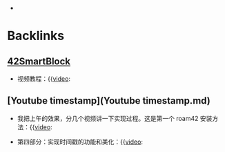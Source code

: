 - 

# Backlinks
## [42SmartBlock](42SmartBlock.md)
- 视频教程：{{[video](video.md):

## [Youtube timestamp](Youtube timestamp.md)
- 我把上午的效果，分几个视频讲一下实现过程。这是第一个 roam42 安装方法：{{[video](video.md):

- 第四部分：实现时间戳的功能和美化：{{[video](video.md):

